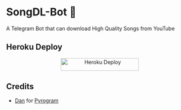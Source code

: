 # SongDL-Bot 🎵

A Telegram Bot that can download High Quality Songs from YouTube 

## Heroku Deploy

<p align="center"><a href="https://heroku.com/deploy?template=https://github.com/me-piro-786/SongDL-Bot"> <img src="https://img.shields.io/badge/Deploy%20To%20Heroku-blueviolet?style=for-the-badge&logo=heroku" alt="Heroku Deploy" width="210" height="34.45"/></a></p>

## Credits
- [Dan](https://github.com/delivrance) for [Pyrogram](https://github.com/pyrogram/pyrogram)
